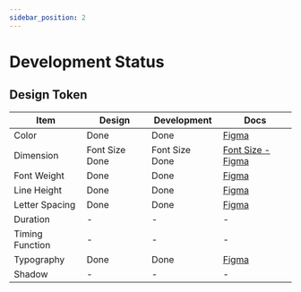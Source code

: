 ```yaml
---
sidebar_position: 2
---
```


# Development Status

## Design Token

| Item            | Design         | Development    | Docs                                                                                                        |
| --------------- | -------------- | -------------- | ----------------------------------------------------------------------------------------------------------- |
| Color           | Done           | Done           | [Figma](https://www.figma.com/file/x6GwR7JROD6A7aybguRG2e/Color-New-Beta?node-id=0%3A1)                     |
| Dimension       | Font Size Done | Font Size Done | [Font Size - Figma](https://www.figma.com/file/dhQKnlDsLWaR9asJJjy9h7/Typography-New-Beta?node-id=12%3A630) |
| Font Weight     | Done           | Done           | [Figma](https://www.figma.com/file/dhQKnlDsLWaR9asJJjy9h7/Typography-New-Beta?node-id=12%3A804)             |
| Line Height     | Done           | Done           | [Figma](https://www.figma.com/file/dhQKnlDsLWaR9asJJjy9h7/Typography-New-Beta?node-id=12%3A834)             |
| Letter Spacing  | Done           | Done           | [Figma](https://www.figma.com/file/dhQKnlDsLWaR9asJJjy9h7/Typography-New-Beta?node-id=12%3A873)             |
| Duration        | -              | -              | -                                                                                                           |
| Timing Function | -              | -              | -                                                                                                           |
| Typography      | Done           | Done           | [Figma](https://www.figma.com/file/dhQKnlDsLWaR9asJJjy9h7/Typography-New-Beta?node-id=18%3A312)             |
| Shadow          | -              | -              | -                                                                                                           |
